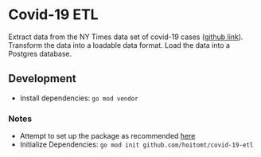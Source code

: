 # Covid-19 ETL
Extract data from the NY Times data set of covid-19 cases ([github link](https://github.com/nytimes/covid-19-data)). Transform the data into a loadable data format. Load the data into a Postgres database.

## Development

- Install dependencies: `go mod vendor`

### Notes
- Attempt to set up the package as recommended [here](https://github.com/golang-standards/project-layout)
- Initialize Dependencies: `go mod init github.com/hoitomt/covid-19-etl`
